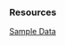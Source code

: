 ### Resources


[Sample Data](https://gitlab.trunksys.com/agileworks/spring-boot-sample/-/blob/master/src/main/resources/import.sql)